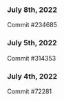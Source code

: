 ### July 8th, 2022

Commit #234685

### July 5th, 2022

Commit #314353


### July 4th, 2022

Commit #72281

